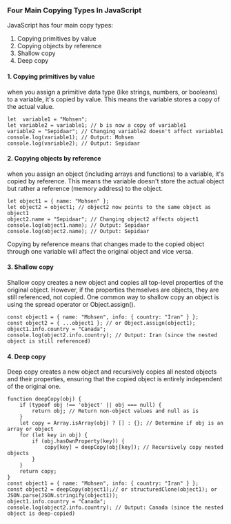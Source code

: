 ### Four Main Copying Types In JavaScript

JavaScript has four main copy types:

1. Copying primitives by value
2. Copying objects by reference
3. Shallow copy
4. Deep copy

#### 1. Copying primitives by value

when you assign a primitive data type (like strings, numbers, or booleans) to a variable, it's copied by value. This means the variable stores a copy of the actual value.

```
let  variable1 = "Mohsen";
let variable2 = variable1; // b is now a copy of variable1
variable2 = "Sepidaar"; // Changing variable2 doesn't affect variable1
console.log(variable1); // Output: Mohsen
console.log(variable2); // Output: Sepidaar
```

#### 2. Copying objects by reference

when you assign an object (including arrays and functions) to a variable, it's copied by reference. This means the variable doesn't store the actual object but rather a reference (memory address) to the object.

```
let object1 = { name: "Mohsen" };
let object2 = object1; // object2 now points to the same object as object1
object2.name = "Sepidaar"; // Changing object2 affects object1
console.log(object1.name); // Output: Sepidaar
console.log(object2.name); // Output: Sepidaar
```

Copying by reference means that changes made to the copied object through one variable will affect the original object and vice versa.

#### 3. Shallow copy

Shallow copy creates a new object and copies all top-level properties of the original object. However, if the properties themselves are objects, they are still referenced, not copied. One common way to shallow copy an object is using the spread operator or Object.assign().

```
const object1 = { name: "Mohsen", info: { country: "Iran" } };
const object2 = { ...object1 }; // or Object.assign(object1);
object1.info.country = "Canada";
console.log(object2.info.country); // Output: Iran (since the nested object is still referenced)
```

#### 4. Deep copy

Deep copy creates a new object and recursively copies all nested objects and their properties, ensuring that the copied object is entirely independent of the original one.

```
function deepCopy(obj) {
    if (typeof obj !== 'object' || obj === null) {
        return obj; // Return non-object values and null as is
    }
    let copy = Array.isArray(obj) ? [] : {}; // Determine if obj is an array or object
    for (let key in obj) {
        if (obj.hasOwnProperty(key)) {
            copy[key] = deepCopy(obj[key]); // Recursively copy nested objects
        }
    }
    return copy;
}
const object1 = { name: "Mohsen", info: { country: "Iran" } };
const object2 = deepCopy(object1);// or structuredClone(object1); or JSON.parse(JSON.stringify(object1));
object1.info.country = "Canada";
console.log(object2.info.country); // Output: Canada (since the nested object is deep-copied)
```
